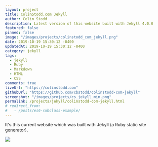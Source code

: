 ```yaml
---
layout: project
title: ColinStodd.com Jekyll
author: Colin Stodd
description: Latest version of this website built with Jekyll 4.0.0
featured: false
pinned: false
image: "/images/projects/colinstodd_com_jekyll.png"
date: 2019-10-19 15:30:12 -0400
updatedAt: 2019-10-19 15:30:12 -0400
category: jekyll
tags:
  - jekyll
  - Ruby
  - Markdown
  - HTML
  - CSS
comments: true
liveUrl: "https://colinstodd.com"
githubUrl: "https://github.com/cbstodd/colinstodd-com-jekyll"
screenshot: "/images/projects/cs_jekyll_min.png"
permalink: /projects/jekyll/colinstodd-com-jekyll.html
# redirect_from:
#   - /posts/es6-subclass-example/
---
```



It's this current website which was built with Jekyll (a Ruby static site generator).

<img src="{{ project.image }}" class="image fit">